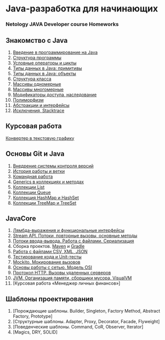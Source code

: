 # Java-разработка для начинающих
### Netology JAVA Developer course Homeworks

## Знакомство с Java

1. [Введение в программирование на Java](https://replit.com/@AndrieiS3/HorribleRemorsefulWifi#Lesson_1/Main.java/HorribleRemorsefulWifi#Lesson_1/Main.java)
2. [Структура программы](https://replit.com/@AndrieiS3/GoodnaturedMediumblueClick#Main.java)
3. [Условные операторы и циклы](https://replit.com/@AndrieiS3/Highgradeyear#Main.java)
4. [Типы данных в Java: примитивы](https://replit.com/@AndrieiS3/Tax#Main.java)
5. [Типы данных в Java: объекты](https://replit.com/@AndrieiS3/ForsakenAdoredSales#Main.java)
6. [Структура класса](https://replit.com/@AndrieiS3/Book#Main.java)
7. [Массивы одномерные](https://replit.com/@AndrieiS3/ShopArrays1#Main.java)
8. [Массивы многомерные](https://replit.com/@AndrieiS3/Hospitalpandemic#Main.java)
9. [Модификаторы доступа, наследование](https://replit.com/@AndrieiS3/Accounts-transfer-inheritance#Main.java)
10. [Полиморфизм](https://replit.com/@AndrieiS3/Accounts-transfer-inheritance2#Main.java)
11. [Абстракции и интерфейсы](https://replit.com/@AndrieiS3/Abstractionsinterfaces1#Main.java)
12. [Исключения, Stacktrace](https://replit.com/@AndrieiS3/Stacktrace#Main.java)

## Курсовая работа
[Конвертер в текстовую графику](https://github.com/Karafutoman/Converter-to-Text-graphics)

## Основы Git и Java
1. [Внедрение системы контроля версий](https://github.com/Karafutoman/git1)
2. [История работы и ветки](https://github.com/Karafutoman/git1/blob/main/src/Main.java)
3. [Командная работа](https://github.com/Zmeykasofi/TeamAssignement)
4. [Generics в коллекциях и методах](https://github.com/Karafutoman/Generics_Homework_1)
5. [Коллекции List](https://github.com/Karafutoman/LIST)
6. [Коллекции Queue](https://github.com/Karafutoman/HomeWork_Queue)
7. [Коллекция HashMap ](https://github.com/Karafutoman/Homework_Hash) [и HashSet](https://github.com/Karafutoman/Homework_HashSet)
8. [Коллекции TreeMap и TreeSet](https://github.com/Karafutoman/TreeMap_TreeSet)

## JavaCore
1. [Лямбда-выражения и функциональные интерфейсы](https://github.com/Karafutoman/TreeMap_TreeSet/pull/1)
2. [Stream API. Потоки, повторные вызовы, основные методы](https://github.com/Karafutoman/Stream-API)
3. [Потоки ввода-вывода. Работа с файлами. Сериализация](https://github.com/Karafutoman/Homework-IO-Streams-Serialization/tree/serial/src)
4. Сборка проектов. [Maven](https://github.com/Karafutoman/Homework-Maven) и [Gradle](https://github.com/Karafutoman/Homework-Gradle)
5. [Работа с файлами CSV, XML, JSON](https://github.com/Karafutoman/Homework-IO-Streams-Serialization/tree/json)
6. [Тестирование кода и Unit-тесты](https://github.com/Karafutoman/Homework_Unit_tests/blob/main/pom.xml)
7. [Mockito. Мокирование вызовов](https://github.com/Karafutoman/Homework_Mockito)
8. [Основы работы с сетью. Модель OSI](https://github.com/Karafutoman/Homework-Server-TCP)
9. [Протокол HTTP. Вызовы удаленных серверов](https://github.com/Karafutoman/Homework_HTTP)
10. [JVM. Организация памяти, сборщики мусора, VisualVM](https://github.com/Karafutoman/Homework_JVM_VisualVM)
11. [Курсовая работа «Менеджер личных финансов»]

## Шаблоны проектирования
1. [Порождающие шаблоны. Builder, Singleton, Factory Method, Abstract Factory, Prototype]
2. [Структурные шаблоны. Adapter, Proxy, Decorator, Facade, Flyweight]
3. [Поведенческие шаблоны. Command, CoR, Observer, Iterator]
4. [Magics, DRY, SOLID]
